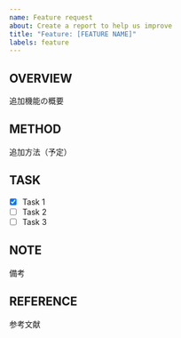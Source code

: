 ```yaml
---
name: Feature request
about: Create a report to help us improve
title: "Feature: [FEATURE NAME]"
labels: feature
---
```


## OVERVIEW

追加機能の概要

## METHOD

追加方法（予定）

## TASK

- [x] Task 1
- [ ] Task 2
- [ ] Task 3

## NOTE

備考

## REFERENCE

参考文献

